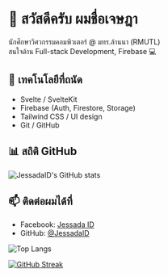 # 👋 สวัสดีครับ ผมชื่อเจษฎา

นักศึกษาวิศวกรรมคอมพิวเตอร์ @ มทร.ล้านนา (RMUTL)  
สนใจด้าน Full-stack Development, Firebase 💻

## 🔧 เทคโนโลยีที่ถนัด
- Svelte / SvelteKit
- Firebase (Auth, Firestore, Storage)
- Tailwind CSS / UI design
- Git / GitHub

## 📊 สถิติ GitHub
![JessadaID's GitHub stats](https://github-readme-stats.vercel.app/api?username=JessadaID&show_icons=true&theme=tokyonight)

## 📫 ติดต่อผมได้ที่
- Facebook: [Jessada ID](https://web.facebook.com/ju.st.774231)
- GitHub: [@JessadaID](https://github.com/JessadaID)

![Top Langs](https://github-readme-stats.vercel.app/api/top-langs/?username=JessadaID&layout=compact&theme=tokyonight)

[![GitHub Streak](https://streak-stats.demolab.com?user=JessadaID&theme=tokyonight)](https://git.io/streak-stats)

